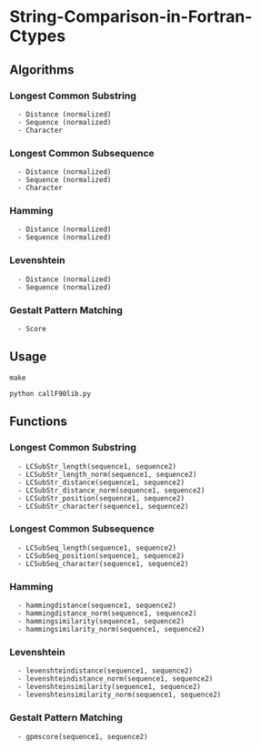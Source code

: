 # String-Comparison-in-Fortran-Ctypes

## Algorithms
### Longest Common Substring
      - Distance (normalized)
      - Sequence (normalized)
      - Character
         
### Longest Common Subsequence
      - Distance (normalized)
      - Sequence (normalized)
      - Character
      
### Hamming 
      - Distance (normalized)
      - Sequence (normalized)
   
### Levenshtein
      - Distance (normalized)
      - Sequence (normalized)
   
### Gestalt Pattern Matching
      - Score
   
## Usage
    make 
    
    python callF90lib.py

## Functions
### Longest Common Substring
      - LCSubStr_length(sequence1, sequence2)
      - LCSubStr_length_norm(sequence1, sequence2)
      - LCSubStr_distance(sequence1, sequence2)
      - LCSubStr_distance_norm(sequence1, sequence2)
      - LCSubStr_position(sequence1, sequence2)
      - LCSubStr_character(sequence1, sequence2)
      
### Longest Common Subsequence
      - LCSubSeq_length(sequence1, sequence2)
      - LCSubSeq_position(sequence1, sequence2)
      - LCSubSeq_character(sequence1, sequence2)
      
### Hamming
      - hammingdistance(sequence1, sequence2)
      - hammingdistance_norm(sequence1, sequence2)
      - hammingsimilarity(sequence1, sequence2)
      - hammingsimilarity_norm(sequence1, sequence2)
      
### Levenshtein
      - levenshteindistance(sequence1, sequence2)
      - levenshteindistance_norm(sequence1, sequence2)
      - levenshteinsimilarity(sequence1, sequence2)
      - levenshteinsimilarity_norm(sequence1, sequence2)
      
### Gestalt Pattern Matching
      - gpmscore(sequence1, sequence2)
